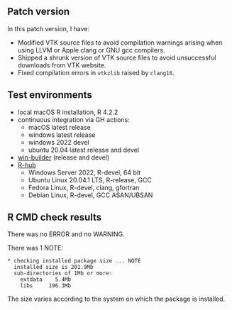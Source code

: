 ## Patch version

In this patch version, I have:

* Modified VTK source files to avoid compilation warnings arising when using 
LLVM or Apple clang or GNU gcc compilers.
* Shipped a shrunk version of VTK source files to avoid unsuccessful downloads 
from VTK website.
* Fixed compilation errors in `vtkzlib` raised by `clang16`.

## Test environments
* local macOS R installation, R 4.2.2
* continuous integration via GH actions:
  * macOS latest release
  * windows latest release
  * windows 2022 devel
  * ubuntu 20.04 latest release and devel
* [win-builder](https://win-builder.r-project.org/) (release and devel)
* [R-hub](https://builder.r-hub.io)
  - Windows Server 2022, R-devel, 64 bit
  - Ubuntu Linux 20.04.1 LTS, R-release, GCC
  - Fedora Linux, R-devel, clang, gfortran
  - Debian Linux, R-devel, GCC ASAN/UBSAN

## R CMD check results
There was no ERROR and no WARNING.

There was 1 NOTE:

    * checking installed package size ... NOTE
      installed size is 201.9Mb
      sub-directories of 1Mb or more:
        extdata    5.4Mb
        libs     196.3Mb

The size varies according to the system on which the package is installed.
